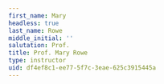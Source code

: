 ```yaml
---
first_name: Mary
headless: true
last_name: Rowe
middle_initial: ''
salutation: Prof.
title: Prof. Mary Rowe
type: instructor
uid: df4ef8c1-ee77-5f7c-3eae-625c3915445a
---
```

